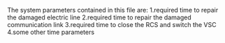 The system parameters contained in this file are:
1.required time to repair the damaged electric line
2.required time to repair the damaged communication link
3.required time to close the RCS and switch the VSC
4.some other time parameters
